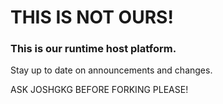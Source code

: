 # THIS IS NOT OURS!
### This is our runtime host platform.
Stay up to date on announcements and changes.

ASK JOSHGKG BEFORE FORKING PLEASE!

